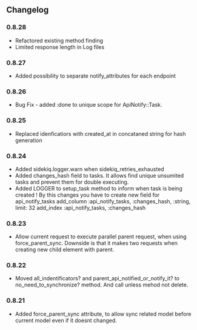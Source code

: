 ## Changelog

### 0.8.28
* Refactored existing method finding
* Limited response length in Log files

### 0.8.27
* Added possibility to separate notify_attributes for each endpoint

### 0.8.26
* Bug Fix - added :done to unique scope for ApiNotify::Task.

### 0.8.25
* Replaced idenficatiors with created_at in concataned string for hash generation

### 0.8.24
* Added sidekiq.logger.warn when sidekiq_retries_exhausted
* Added changes_hash field to tasks. It allows find unique unsumited tasks and prevent them for double executing.
* Added LOGGER to setup_task method to inform when task is being created
! By this changes you have to create new field for api_notify_tasks
    add_column :api_notify_tasks, :changes_hash, :string, limit: 32
    add_index :api_notify_tasks, :changes_hash

### 0.8.23
* Allow current request to execute parallel parent request, when using force_parent_sync. Downside is that it makes two requests when creating new child element with parent.

### 0.8.22
* Moved all_indentificators? and parent_api_notified_or_notify_it? to no_need_to_synchronize? method. And call unless mehod not delete.

### 0.8.21
* Added force_parent_sync attribute, to allow sync related model before current model even if it doesnt changed.

